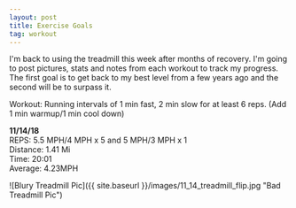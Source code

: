 ```yaml
---
layout: post
title: Exercise Goals
tag: workout
---
```



I'm back to using the treadmill this week after months of recovery. I'm going to post pictures, stats and notes from each workout to
track my progress. The first goal is to get back to my best level from a few years ago and the second will be to surpass it.  

Workout: Running intervals of 1 min fast, 2 min slow for at least 6 reps. (Add 1 min warmup/1 min cool down)  

**11/14/18**   
REPS:     5.5 MPH/4 MPH x 5 and 5 MPH/3 MPH x 1  
Distance: 1.41 Mi  
Time:     20:01  
Average:  4.23MPH  


![Blury Treadmill Pic]({{ site.baseurl }}/images/11_14_treadmill_flip.jpg "Bad Treadmill Pic")

